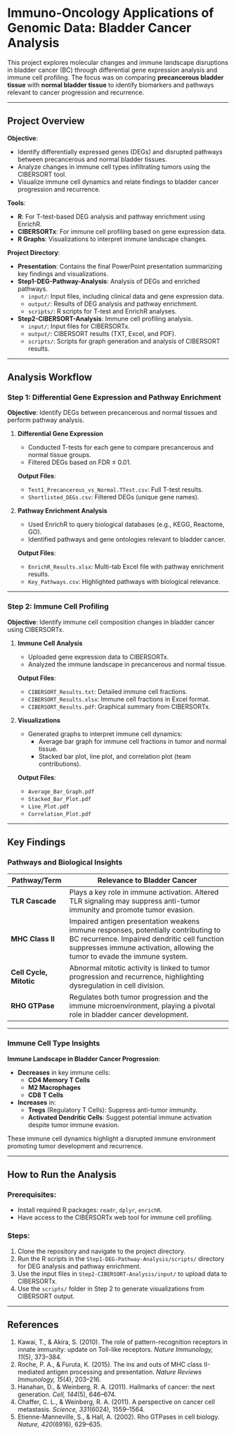 # Immuno-Oncology Applications of Genomic Data: Bladder Cancer Analysis  

This project explores molecular changes and immune landscape disruptions in bladder cancer (BC) through differential gene expression analysis and immune cell profiling. The focus was on comparing **precancerous bladder tissue** with **normal bladder tissue** to identify biomarkers and pathways relevant to cancer progression and recurrence.

---

## Project Overview  

**Objective**:  
- Identify differentially expressed genes (DEGs) and disrupted pathways between precancerous and normal bladder tissues.  
- Analyze changes in immune cell types infiltrating tumors using the CIBERSORT tool.  
- Visualize immune cell dynamics and relate findings to bladder cancer progression and recurrence.  

**Tools**:  
- **R**: For T-test-based DEG analysis and pathway enrichment using EnrichR.  
- **CIBERSORTx**: For immune cell profiling based on gene expression data.  
- **R Graphs**: Visualizations to interpret immune landscape changes.  

**Project Directory**:  
- **Presentation**: Contains the final PowerPoint presentation summarizing key findings and visualizations.  
- **Step1-DEG-Pathway-Analysis**: Analysis of DEGs and enriched pathways.  
  - `input/`: Input files, including clinical data and gene expression data.  
  - `output/`: Results of DEG analysis and pathway enrichment.  
  - `scripts/`: R scripts for T-test and EnrichR analyses.  
- **Step2-CIBERSORT-Analysis**: Immune cell profiling analysis.  
  - `input/`: Input files for CIBERSORTx.  
  - `output/`: CIBERSORT results (TXT, Excel, and PDF).  
  - `scripts/`: Scripts for graph generation and analysis of CIBERSORT results.  

---

## Analysis Workflow  

### Step 1: Differential Gene Expression and Pathway Enrichment  

**Objective**: Identify DEGs between precancerous and normal tissues and perform pathway analysis.  

1. **Differential Gene Expression**  
   - Conducted T-tests for each gene to compare precancerous and normal tissue groups.  
   - Filtered DEGs based on FDR ≤ 0.01.  

   **Output Files**:  
   - `Test1_Precancerous_vs_Normal.TTest.csv`: Full T-test results.  
   - `Shortlisted_DEGs.csv`: Filtered DEGs (unique gene names).  

2. **Pathway Enrichment Analysis**  
   - Used EnrichR to query biological databases (e.g., KEGG, Reactome, GO).  
   - Identified pathways and gene ontologies relevant to bladder cancer.  

   **Output Files**:  
   - `EnrichR_Results.xlsx`: Multi-tab Excel file with pathway enrichment results.  
   - `Key_Pathways.csv`: Highlighted pathways with biological relevance.  

---

### Step 2: Immune Cell Profiling  

**Objective**: Identify immune cell composition changes in bladder cancer using CIBERSORTx.  

1. **Immune Cell Analysis**  
   - Uploaded gene expression data to CIBERSORTx.  
   - Analyzed the immune landscape in precancerous and normal tissue.  

   **Output Files**:  
   - `CIBERSORT_Results.txt`: Detailed immune cell fractions.  
   - `CIBERSORT_Results.xlsx`: Immune cell fractions in Excel format.  
   - `CIBERSORT_Results.pdf`: Graphical summary from CIBERSORTx.  

2. **Visualizations**  
   - Generated graphs to interpret immune cell dynamics:  
     - Average bar graph for immune cell fractions in tumor and normal tissue.  
     - Stacked bar plot, line plot, and correlation plot (team contributions).  

   **Output Files**:  
   - `Average_Bar_Graph.pdf`  
   - `Stacked_Bar_Plot.pdf`  
   - `Line_Plot.pdf`  
   - `Correlation_Plot.pdf`  

---

## Key Findings  

### Pathways and Biological Insights  

| **Pathway/Term**           | **Relevance to Bladder Cancer**                                                                                       |  
|----------------------------|------------------------------------------------------------------------------------------------------------------|  
| **TLR Cascade**            | Plays a key role in immune activation. Altered TLR signaling may suppress anti-tumor immunity and promote tumor evasion. |  
| **MHC Class II**           | Impaired antigen presentation weakens immune responses, potentially contributing to BC recurrence. Impaired dendritic cell function suppresses immune activation, allowing the tumor to evade the immune system. |  
| **Cell Cycle, Mitotic**    | Abnormal mitotic activity is linked to tumor progression and recurrence, highlighting dysregulation in cell division. |  
| **RHO GTPase**             | Regulates both tumor progression and the immune microenvironment, playing a pivotal role in bladder cancer development. |  

---

### Immune Cell Type Insights  

**Immune Landscape in Bladder Cancer Progression**:  
- **Decreases** in key immune cells:  
  - **CD4 Memory T Cells**  
  - **M2 Macrophages**  
  - **CD8 T Cells**  
- **Increases** in:  
  - **Tregs** (Regulatory T Cells): Suppress anti-tumor immunity.  
  - **Activated Dendritic Cells**: Suggest potential immune activation despite tumor immune evasion.  

These immune cell dynamics highlight a disrupted immune environment promoting tumor development and recurrence.  

---

## How to Run the Analysis  

### Prerequisites:  
- Install required R packages: `readr`, `dplyr`, `enrichR`.  
- Have access to the CIBERSORTx web tool for immune cell profiling.  

### Steps:  
1. Clone the repository and navigate to the project directory.  
2. Run the R scripts in the `Step1-DEG-Pathway-Analysis/scripts/` directory for DEG analysis and pathway enrichment.  
3. Use the input files in `Step2-CIBERSORT-Analysis/input/` to upload data to CIBERSORTx.  
4. Use the `scripts/` folder in Step 2 to generate visualizations from CIBERSORT output.  

---

## References  

1. Kawai, T., & Akira, S. (2010). The role of pattern-recognition receptors in innate immunity: update on Toll-like receptors. *Nature Immunology, 11*(5), 373–384.  
2. Roche, P. A., & Furuta, K. (2015). The ins and outs of MHC class II-mediated antigen processing and presentation. *Nature Reviews Immunology, 15*(4), 203–216.  
3. Hanahan, D., & Weinberg, R. A. (2011). Hallmarks of cancer: the next generation. *Cell, 144*(5), 646–674.  
4. Chaffer, C. L., & Weinberg, R. A. (2011). A perspective on cancer cell metastasis. *Science, 331*(6024), 1559–1564.  
5. Etienne-Manneville, S., & Hall, A. (2002). Rho GTPases in cell biology. *Nature, 420*(6916), 629–635.  

